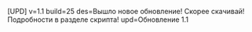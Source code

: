 [UPD]
v=1.1
build=25
des=Вышло новое обновление! Скорее скачивай! Подробности в разделе скрипта!
upd=Обновление 1.1
